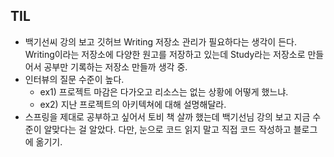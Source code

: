 ## TIL 
- 백기선씨 강의 보고 깃허브 Writing 저장소 관리가 필요하다는 생각이 든다. Writing이라는 저장소에 다양한 원고를 저장하고 있는데 Study라는 저장소로 만들어서 공부만 기록하는 저장소 만들까 생각 중. 
- 인터뷰의 질문 수준이 높다. 
	- ex1) 프로젝트 마감은 다가오고 리소스는 없는 상황에 어떻게 했느냐. 
	- ex2) 지난 프로젝트의 아키텍쳐에 대해 설명해달라. 
- 스프링을 제대로 공부하고 싶어서 토비 책 살까 했는데 백기선님 강의 보고 지금 수준이 알맞다는 걸 알았다. 다만, 눈으로 코드 읽지 말고 직접 코드 작성하고 블로그에 옮기기. 